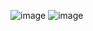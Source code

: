 ![image](https://github.com/zakaria0101echifaouy/Linux-Shell-HackerRank/assets/108145379/c6c90e03-bfa9-40dc-bcad-0d994741cb25)
![image](https://github.com/zakaria0101echifaouy/Linux-Shell-HackerRank/assets/108145379/ed35c3ed-b1fd-44ed-9180-e03dc1f36259)
